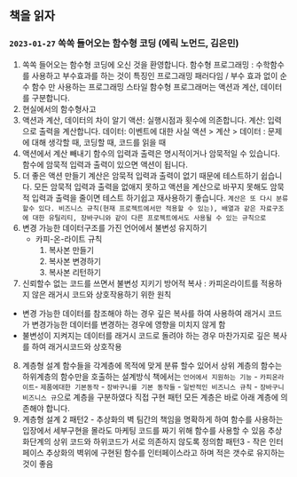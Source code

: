 ## 책을 읽자


### `2023-01-27` 쏙쏙 들어오는 함수형 코딩 (에릭 노먼드, 김은민)

 1. 쏙쏙 들어오는 함수형 코딩에 오신 것을 환영합니다.
  함수형 프로그래밍 : 수학함수를 사용하고 부수효과를 하는 것이 특징인 프로그래밍 패러다임 / 부수 효과 없이 순수 함수 만 사용하는 프로그래밍 스타일
  함수형 프로그래머는 액션과 계산, 데이터를 구분합니다.
 2. 현실에서의 함수형사고
 3. 액션과 계산, 데이터의 차이 알기
  액션: 실행시점과 횟수에 의존합니다. 계산: 입력으로 출력을 계산합니다. 데이터: 이벤트에 대한 사실
  액션 > 계산 > 데이터 : 문제에 대해 생각할 때, 코딩할 때, 코드를 읽을 때
 4. 액션에서 계산 빼내기
  함수의 입력과 출력은 명시적이거나 암묵적일 수 있습니다.
  함수에 암묵적 입력과 출력이 있으면 액션이 됩니다.
 5. 더 좋은 액션 만들기
  계산은 암묵적 입력과 출력이 없기 때문에 테스트하기 쉽습니다. 모든 암묵적 입력과 출력을 없애지 못하고 액션을 계산으로 바꾸지 못해도 암묵적 입력과 출력을 줄이면 테스트 하기쉽고 재사용하기 좋습니다.
  `계산은 또 다시 분류할수 있다. 비즈니스 규칙(현재 프로젝트에서만 적용할 수 있는), 배열과 같은 자료구조에 대한 유틸리티, 장바구니와 같이 다른 프로젝트에서도 사용될 수 있는 규칙으로`
 6. 변경 가능한 데이터구조를 가진 언어에서 불변성 유지하기
    - 카피-온-라이트 규칙 
       1. 복사본 만들기
       2. 복사본 변경하기
       3. 복사본 리턴하기
 7. 신뢰할수 없는 코드를 쓰면서 불변성 지키기
  방어적 복사 : 카피온라이트를 적용하지 않은 래거시 코드와 상호작용하기 위한 원칙
   - 변경 가능한 데이터를 참조해야 하는 경우 깊은 복사를 하여 사용하여 래거시 코드가 변경가능한 데이터를 변경하는 경우에 영향을 미치지 않게 함
   - 불변성이 지켜지는 데이터를 래거시 코드로 돌려야 하는 경우 마찬가지로 깊은 복사를 하여 래거시코드와 상호작용
 8. 계층형 설계
  함수들을 각계층에 목적에 맞게 분류 할수 있어서 상위 계층의 함수는 하위계층의 함수만을 호출하는 설계방식
  책에서는 `언어에서 지원하는 기능` - `카피온라이트`- `제품에대한 기본동작` - `장바구니를 기본 동작들` - `일반적인 비즈니스 규칙` - `장바구니 비즈니스 규`으로 계층을 구분하였다
  직접 구현 패턴
  모든 계층은 바로 아래 계층에 의존해야 합니다.
 9. 계층형 설계 2
  패턴2 - 추상화의 벽
   팀간의 책임을 명확하게 하여 함수를 사용하는 입장에서 세부구현을 몰라도 마케팅 코드를 짜기 위해 함수를 사용할 수 있음
   추상화단계의 상위 코드와 하위코드가 서로 의존하지 않도록 정의함
  패턴3 - 작은 인터페이스
   추상화의 벽위에 구현된 함수를 인터페이스라고 하며 적은 갯수로 유지하는 것이 좋음
   
